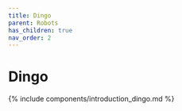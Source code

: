 ```yaml
---
title: Dingo
parent: Robots
has_children: true
nav_order: 2
---
```


# Dingo

{% include components/introduction_dingo.md %}
